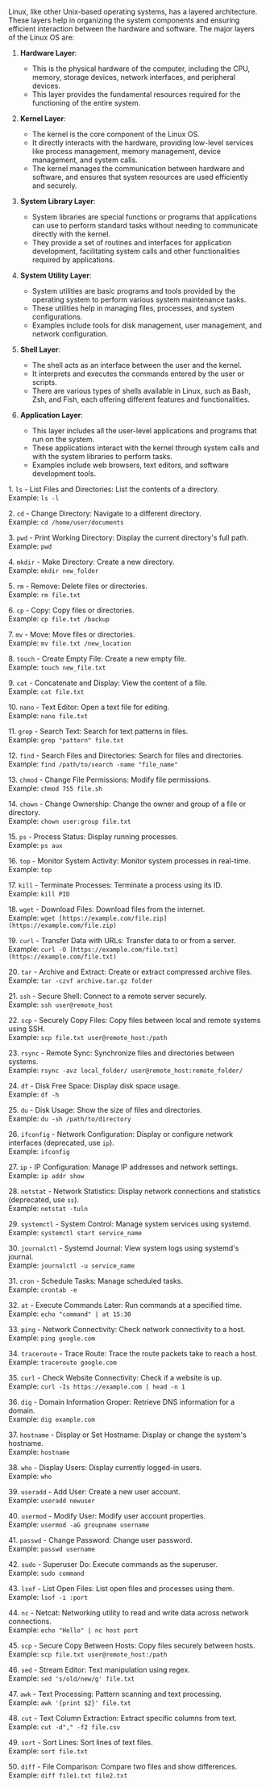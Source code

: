 Linux, like other Unix-based operating systems, has a layered architecture. These layers help in organizing the system components and ensuring efficient interaction between the hardware and software. The major layers of the Linux OS are:

1. **Hardware Layer**:
    
    - This is the physical hardware of the computer, including the CPU, memory, storage devices, network interfaces, and peripheral devices.
    - This layer provides the fundamental resources required for the functioning of the entire system.
2. **Kernel Layer**:
    
    - The kernel is the core component of the Linux OS.
    - It directly interacts with the hardware, providing low-level services like process management, memory management, device management, and system calls.
    - The kernel manages the communication between hardware and software, and ensures that system resources are used efficiently and securely.
3. **System Library Layer**:
    
    - System libraries are special functions or programs that applications can use to perform standard tasks without needing to communicate directly with the kernel.
    - They provide a set of routines and interfaces for application development, facilitating system calls and other functionalities required by applications.
4. **System Utility Layer**:
    
    - System utilities are basic programs and tools provided by the operating system to perform various system maintenance tasks.
    - These utilities help in managing files, processes, and system configurations.
    - Examples include tools for disk management, user management, and network configuration.
5. **Shell Layer**:
    
    - The shell acts as an interface between the user and the kernel.
    - It interprets and executes the commands entered by the user or scripts.
    - There are various types of shells available in Linux, such as Bash, Zsh, and Fish, each offering different features and functionalities.
6. **Application Layer**:
    
    - This layer includes all the user-level applications and programs that run on the system.
    - These applications interact with the kernel through system calls and with the system libraries to perform tasks.
    - Examples include web browsers, text editors, and software development tools.
  
  1. `ls` - List Files and Directories: List the contents of a directory.  
Example: `ls -l`

2. `cd` - Change Directory: Navigate to a different directory.  
Example: `cd /home/user/documents`

3. `pwd` - Print Working Directory: Display the current directory's full path. Example: `pwd`

4. `mkdir` - Make Directory: Create a new directory.  
Example: `mkdir new_folder`

5. `rm` - Remove: Delete files or directories.  
Example: `rm file.txt`

6. `cp` - Copy: Copy files or directories.  
Example: `cp file.txt /backup`

7. `mv` - Move: Move files or directories.  
Example: `mv file.txt /new_location`

8. `touch` - Create Empty File: Create a new empty file.  
Example: `touch new_file.txt`

9. `cat` - Concatenate and Display: View the content of a file.  
Example: `cat file.txt`

10. `nano` - Text Editor: Open a text file for editing.  
Example: `nano file.txt`

11. `grep` - Search Text: Search for text patterns in files.  
Example: `grep "pattern" file.txt`

12. `find` - Search Files and Directories: Search for files and directories. Example: `find /path/to/search -name "file_name"`

13. `chmod` - Change File Permissions: Modify file permissions.  
Example: `chmod 755 file.sh`

14. `chown` - Change Ownership: Change the owner and group of a file or directory.  
Example: `chown user:group file.txt`

15. `ps` - Process Status: Display running processes.  
Example: `ps aux`

16. `top` - Monitor System Activity: Monitor system processes in real-time. Example: `top`

17. `kill` - Terminate Processes: Terminate a process using its ID.  
Example: `kill PID`

18. `wget` - Download Files: Download files from the internet.  
Example: `wget [https://example.com/file.zip](https://example.com/file.zip)`

19. `curl` - Transfer Data with URLs: Transfer data to or from a server. Example: `curl -O [https://example.com/file.txt](https://example.com/file.txt)`

20. `tar` - Archive and Extract: Create or extract compressed archive files. Example: `tar -czvf archive.tar.gz folder`

21. `ssh` - Secure Shell: Connect to a remote server securely.  
Example: `ssh user@remote_host`

22. `scp` - Securely Copy Files: Copy files between local and remote systems using SSH.  
Example: `scp file.txt user@remote_host:/path`

23. `rsync` - Remote Sync: Synchronize files and directories between systems.  
Example: `rsync -avz local_folder/ user@remote_host:remote_folder/`

24. `df` - Disk Free Space: Display disk space usage.  
Example: `df -h`

25. `du` - Disk Usage: Show the size of files and directories.  
Example: `du -sh /path/to/directory`

26. `ifconfig` - Network Configuration: Display or configure network interfaces (deprecated, use `ip`).  
Example: `ifconfig`

27. `ip` - IP Configuration: Manage IP addresses and network settings. Example: `ip addr show`

28. `netstat` - Network Statistics: Display network connections and statistics (deprecated, use `ss`).  
Example: `netstat -tuln`

29. `systemctl` - System Control: Manage system services using systemd. Example: `systemctl start service_name`

30. `journalctl` - Systemd Journal: View system logs using systemd's journal.  
Example: `journalctl -u service_name`

31. `cron` - Schedule Tasks: Manage scheduled tasks.  
Example: `crontab -e`

32. `at` - Execute Commands Later: Run commands at a specified time. Example: `echo "command" | at 15:30`

33. `ping` - Network Connectivity: Check network connectivity to a host. Example: `ping google.com`

34. `traceroute` - Trace Route: Trace the route packets take to reach a host. Example: `traceroute google.com`

35. `curl` - Check Website Connectivity: Check if a website is up.  
Example: `curl -Is https://example.com | head -n 1`

36. `dig` - Domain Information Groper: Retrieve DNS information for a domain.  
Example: `dig example.com`

37. `hostname` - Display or Set Hostname: Display or change the system's hostname.  
Example: `hostname`

38. `who` - Display Users: Display currently logged-in users.  
Example: `who`

39. `useradd` - Add User: Create a new user account.  
Example: `useradd newuser`

40. `usermod` - Modify User: Modify user account properties.  
Example: `usermod -aG groupname username`

41. `passwd` - Change Password: Change user password.  
Example: `passwd username`

42. `sudo` - Superuser Do: Execute commands as the superuser.  
Example: `sudo command`

43. `lsof` - List Open Files: List open files and processes using them. Example: `lsof -i :port`

44. `nc` - Netcat: Networking utility to read and write data across network connections.  
Example: `echo "Hello" | nc host port`

45. `scp` - Secure Copy Between Hosts: Copy files securely between hosts. Example: `scp file.txt user@remote_host:/path`

46. `sed` - Stream Editor: Text manipulation using regex.  
Example: `sed 's/old/new/g' file.txt`

47. `awk` - Text Processing: Pattern scanning and text processing.  
Example: `awk '{print $2}' file.txt`

48. `cut` - Text Column Extraction: Extract specific columns from text. Example: `cut -d"," -f2 file.csv`

49. `sort` - Sort Lines: Sort lines of text files.  
Example: `sort file.txt`

50. `diff` - File Comparison: Compare two files and show differences. Example: `diff file1.txt file2.txt`